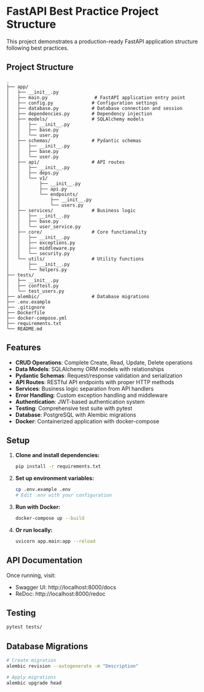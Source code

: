 # FastAPI Best Practice Project Structure

This project demonstrates a production-ready FastAPI application structure following best practices.

## Project Structure

```
.
├── app/
│   ├── __init__.py
│   ├── main.py                 # FastAPI application entry point
│   ├── config.py              # Configuration settings
│   ├── database.py            # Database connection and session
│   ├── dependencies.py        # Dependency injection
│   ├── models/                # SQLAlchemy models
│   │   ├── __init__.py
│   │   ├── base.py
│   │   └── user.py
│   ├── schemas/               # Pydantic schemas
│   │   ├── __init__.py
│   │   ├── base.py
│   │   └── user.py
│   ├── api/                   # API routes
│   │   ├── __init__.py
│   │   ├── deps.py
│   │   └── v1/
│   │       ├── __init__.py
│   │       ├── api.py
│   │       └── endpoints/
│   │           ├── __init__.py
│   │           └── users.py
│   ├── services/              # Business logic
│   │   ├── __init__.py
│   │   ├── base.py
│   │   └── user_service.py
│   ├── core/                  # Core functionality
│   │   ├── __init__.py
│   │   ├── exceptions.py
│   │   ├── middleware.py
│   │   └── security.py
│   └── utils/                 # Utility functions
│       ├── __init__.py
│       └── helpers.py
├── tests/
│   ├── __init__.py
│   ├── conftest.py
│   └── test_users.py
├── alembic/                   # Database migrations
├── .env.example
├── .gitignore
├── Dockerfile
├── docker-compose.yml
├── requirements.txt
└── README.md
```

## Features

- **CRUD Operations**: Complete Create, Read, Update, Delete operations
- **Data Models**: SQLAlchemy ORM models with relationships
- **Pydantic Schemas**: Request/response validation and serialization
- **API Routes**: RESTful API endpoints with proper HTTP methods
- **Services**: Business logic separation from API handlers
- **Error Handling**: Custom exception handling and middleware
- **Authentication**: JWT-based authentication system
- **Testing**: Comprehensive test suite with pytest
- **Database**: PostgreSQL with Alembic migrations
- **Docker**: Containerized application with docker-compose

## Setup

1. **Clone and install dependencies:**
   ```bash
   pip install -r requirements.txt
   ```

2. **Set up environment variables:**
   ```bash
   cp .env.example .env
   # Edit .env with your configuration
   ```

3. **Run with Docker:**
   ```bash
   docker-compose up --build
   ```

4. **Or run locally:**
   ```bash
   uvicorn app.main:app --reload
   ```

## API Documentation

Once running, visit:
- Swagger UI: http://localhost:8000/docs
- ReDoc: http://localhost:8000/redoc

## Testing

```bash
pytest tests/
```

## Database Migrations

```bash
# Create migration
alembic revision --autogenerate -m "Description"

# Apply migrations
alembic upgrade head
```
